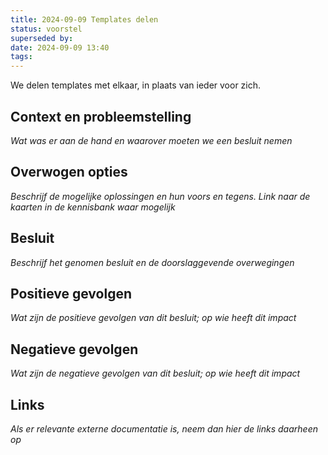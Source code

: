 ```yaml
---
title: 2024-09-09 Templates delen
status: voorstel
superseded by: 
date: 2024-09-09 13:40
tags:
---
```

We delen templates met elkaar, in plaats van ieder voor zich.
## Context en probleemstelling
*Wat was er aan de hand en waarover moeten we een besluit nemen*
## Overwogen opties
*Beschrijf de mogelijke oplossingen en hun voors en tegens. Link naar de kaarten in de kennisbank waar mogelijk*
## Besluit
*Beschrijf het genomen besluit en de doorslaggevende overwegingen*
## Positieve gevolgen
*Wat zijn de positieve gevolgen van dit besluit; op wie heeft dit impact*
## Negatieve gevolgen
*Wat zijn de negatieve gevolgen van dit besluit; op wie heeft dit impact*
## Links
*Als er relevante externe documentatie is, neem dan hier de links daarheen op*
